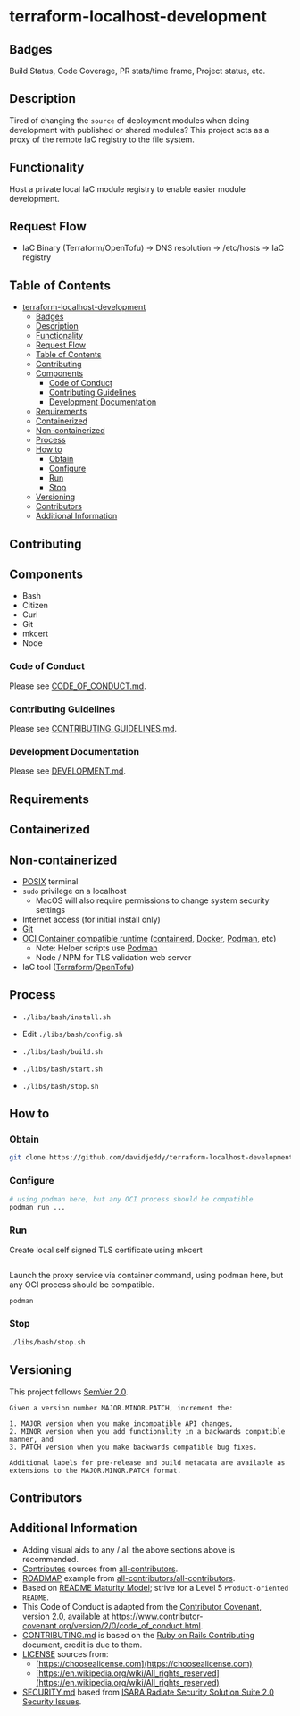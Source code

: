 # terraform-localhost-development

## Badges

Build Status, Code Coverage, PR stats/time frame, Project status, etc.

## Description

Tired of changing the `source` of deployment modules when doing development with published or shared modules? This project acts as a proxy of the remote IaC registry to the file system.

## Functionality

Host a private local IaC module registry to enable easier module development.

## Request Flow

- IaC Binary (Terraform/OpenTofu) -> DNS resolution -> /etc/hosts -> IaC registry

## Table of Contents

- [terraform-localhost-development](#terraform-localhost-development)
  - [Badges](#badges)
  - [Description](#description)
  - [Functionality](#functionality)
  - [Request Flow](#request-flow)
  - [Table of Contents](#table-of-contents)
  - [Contributing](#contributing)
  - [Components](#components)
    - [Code of Conduct](#code-of-conduct)
    - [Contributing Guidelines](#contributing-guidelines)
    - [Development Documentation](#development-documentation)
  - [Requirements](#requirements)
  - [Containerized](#containerized)
  - [Non-containerized](#non-containerized)
  - [Process](#process)
  - [How to](#how-to)
    - [Obtain](#obtain)
    - [Configure](#configure)
    - [Run](#run)
    - [Stop](#stop)
  - [Versioning](#versioning)
  - [Contributors](#contributors)
  - [Additional Information](#additional-information)

## Contributing

## Components

- Bash
- Citizen
- Curl
- Git
- mkcert
- Node

### Code of Conduct

Please see [CODE_OF_CONDUCT.md](./CODE_OF_CONDUCT.md).

### Contributing Guidelines

Please see [CONTRIBUTING_GUIDELINES.md](./CONTRIBUTING_GUIDELINES.md).

### Development Documentation

Please see [DEVELOPMENT.md](./DEVELOPMENT.md).

## Requirements

## Containerized

## Non-containerized

- [POSIX](https://en.wikipedia.org/wiki/POSIX) terminal
- `sudo` privilege on a localhost
  - MacOS will also require permissions to change system security settings
- Internet access (for initial install only)
- [Git](https://git-scm.com/)
- [OCI Container compatible runtime](https://opencontainers.org/) ([containerd](https://containerd.io/), [Docker](https://www.docker.com/), [Podman](https://podman.io/), etc)
  - Note: Helper scripts use [Podman](https://podman.io/)
  - Node / NPM for TLS validation web server
- IaC tool ([Terraform](https://www.terraform.io/)/[OpenTofu](https://opentofu.org/))

## Process

- `./libs/bash/install.sh`
- Edit `./libs/bash/config.sh`
- `./libs/bash/build.sh`
- `./libs/bash/start.sh`

- `./libs/bash/stop.sh`

## How to

### Obtain

```sh
git clone https://github.com/davidjeddy/terraform-localhost-development.git
```

### Configure

```sh
# using podman here, but any OCI process should be compatible
podman run ...
```

### Run

Create local self signed TLS certificate using mkcert

```sh
```

Launch the proxy service via container command, using podman here, but any OCI process should be compatible.

```sh
podman 
```

### Stop

```sh
./libs/bash/stop.sh
```

## Versioning

This project follows [SemVer 2.0](https://semver.org/).

```quote
Given a version number MAJOR.MINOR.PATCH, increment the:

1. MAJOR version when you make incompatible API changes,
2. MINOR version when you add functionality in a backwards compatible manner, and
3. PATCH version when you make backwards compatible bug fixes.

Additional labels for pre-release and build metadata are available as extensions to the MAJOR.MINOR.PATCH format.
```

## Contributors

## Additional Information

- Adding visual aids to any / all the above sections above is recommended.
- [Contributes](##Contributors) sources from [all-contributors](https://github.com/all-contributors/all-contributors).
- [ROADMAP](./ROADMAP.md) example from [all-contributors/all-contributors](https://github.com/all-contributors/all-contributors/blob/master/MAINTAINERS.md).
- Based on [README Maturity Model](https://github.com/LappleApple/feedmereadmes/blob/master/README-maturity-model.md); strive for a Level 5 `Product-oriented README`.
- This Code of Conduct is adapted from the [Contributor Covenant](https://www.contributor-covenant.org), version 2.0, available at https://www.contributor-covenant.org/version/2/0/code_of_conduct.html.
- [CONTRIBUTING.md](./CONTRIBUTING.md) is based on the [Ruby on Rails Contributing](https://github.com/rails/rails/blob/master/CONTRIBUTING.md) document, credit is due to them.
- [LICENSE](./LICENSE.md) sources from:
  - [https://choosealicense.com](https://choosealicense.com)
  - [https://en.wikipedia.org/wiki/All_rights_reserved](https://en.wikipedia.org/wiki/All_rights_reserved)
- [SECURITY.md](./SECURITY.md) based from [ISARA Radiate Security Solution Suite 2.0 Security Issues](https://github.com/isaracorp/Toolkit-Samples/edit/master/SECURITY.md).
